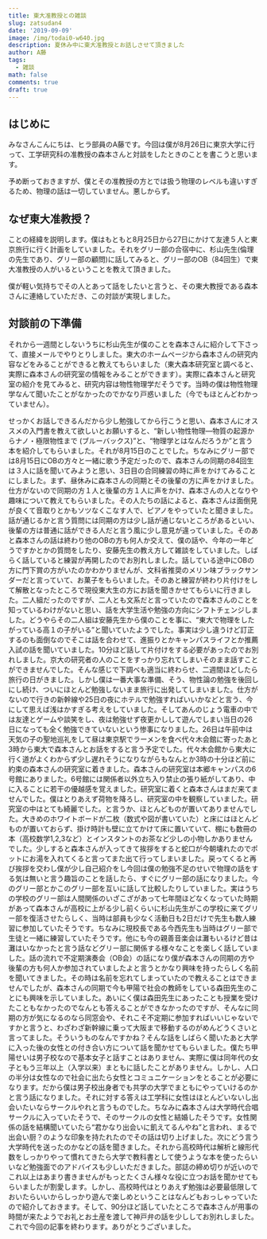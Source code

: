 ```yaml
---
title: 東大准教授との雑談
slug: zatsudan4
date: '2019-09-09'
image: /img/todai0-w640.jpg
description: 夏休み中に東大准教授とお話しさせて頂きました
author: A藤
tags:
  - 雑談
math: false
comments: true
draft: true
---
```

## はじめに

みなさんこんにちは、ヒラ部員のA藤です。今回は僕が8月26日に東京大学に行って、工学研究科の准教授の森本さんと対談をしたときのことを書こうと思います。

予め断っておきますが、僕とその准教授の方とでは扱う物理のレベルも違いすぎるため、物理の話は一切していません。悪しからず。

## なぜ東大准教授？

ことの経緯を説明します。僕はもともと8月25日から27日にかけて友達５人と東京旅行に行く計画をしていました。それをグリー部の合宿中に、杉山先生(倫理の先生であり、グリー部の顧問)に話してみると、グリー部のOB（84回生）で東大准教授の人がいるということを教えて頂きました。

僕が軽い気持ちでその人とあって話をしたいと言うと、その東大教授である森本さんに連絡していただき、この対談が実現しました。

## 対談前の下準備

それから一週間としないうちに杉山先生が僕のことを森本さんに紹介して下さって、直接メールでやりとりしました。東大のホームページから森本さんの研究内容などをみることができると教えてもらいました（東大森本研究室と調べると、実際に森本さんの研究室の情報をみることができます）。実際に森本さんと研究室の紹介を見てみると、研究内容は物性物理学だそうです。当時の僕は物性物理学なんて聞いたことがなかったのでかなり戸惑いました（今でもほとんどわかっていません）。

せっかくお話しできるんだから少し勉強してから行こうと思い、森本さんにオススメの入門書を教えて欲しいとお願いすると、“新しい物性物理―物質の起源からナノ・極限物性まで (ブルーバックス)”と、“物理学とはなんだろうか”と言う本を紹介してもらいました。それが8月15日のことでした。ちなみにグリー部では8月15日にOBの方々と一緒に歌う予定だったので、森本さんの同期の84回生は３人に話を聞いてみようと思い、3日目の合同練習の時に声をかけてみることにしました。まず、昼休みに森本さんの同期とその後輩の方に声をかけました。仕方がないので同期の方１人と後輩の方１人に声をかけ、森本さんの人となりや趣味について教えてもらいました。その人たちの話によると、森本さんは面倒見が良くて音取りとかもソツなくこなす人で、ピアノをやっていたと聞きました。話が通じるかと言う質問には同期の方は少し話が通じないところがあるといい、後輩の方は普通に話ができる人だと言う風に少し意見が違っていました。そのあと森本さんの話は終わり他のOBの方も何人か交えて、僕の話や、今年の一年どうですかとかの質問をしたり、安藤先生の教え方して雑談をしていました。しばらく話していると練習が再開したのでお別れしました。話している途中にOBの方に門下賞の方がいたのかわかりませんが、文科省推奨のメリン味ブラックサンダーだと言っていて、お菓子をもらいました。そのあと練習が終わり片付けをして解散となったところで現役東大生の方にお話を聞きかせてもらいに行きました。二人組だったのですが、二人とも文系だと言っていたので森本さんのことを知っているわけがないと思い、話を大学生活や勉強の方向にシフトチェンジしました。どうやらその二人組は安藤先生から僕のことを事に、“東大で物理をしたがっている高１の子がいる”と聞いていたようでした。事実は少し違うけど訂正するのも面倒なのでそこは話を合わせて、進振りとかキャンパスライフとか推薦入試の話を聞いていました。10分ほど話して片付けをする必要があったのでお別れしました。京大の研究者の人のことをすっかり忘れてしまいそのまま話すことができませんでした。そんな感じで下調べも適当に終わらせ、二週間ほどしたら旅行の日がきました。しかし僕は一番大事な準備、そう、物性論の勉強を後回しにし続け、ついにほとんど勉強しないまま旅行に出発してしまいました。仕方がないので行きの新幹線や25日の夜にホテルで勉強すればいいかなどと言う、今にして思えば浅はかすぎる考えをしていました。そしてあんのじょう電車の中では友達とゲームや談笑をし、夜は勉強せず夜更かしして遊んでしまい当日の26日になっても全く勉強できていないという惨事になりました。26日は午前中は天気の子の聖地巡礼をして昼は東京駅でラーメンを食べ代々木会館に寄ったあと3時から東大で森本さんとお話をすると言う予定でした。代々木会館から東大に行く道がよくわからず少し遅れそうになりながらもなんとか3時の十分ほど前に約束の森本さんの研究室に着きました。森本さんの研究室は本郷キャンパスの6号館にありました。6号館には関係者以外立ち入り禁止の張り紙がしてあり、中に入ることに若干の優越感を覚えました。研究室に着くと森本さんはまだ来てませんでした。僕はとりあえず荷物を降ろし、研究室の中を観察していました。研究室の中はとても綺麗でした。と言うか、ほとんどものが置いてありませんでした。大きめのホワイトボードが二枚（数式や図が書いていた）と床にはほとんどものが置いておらず、掛け時計も壁に立てかけて床に置いていて、棚にも数冊の本（高校数学1,2,3など）とインスタントのお茶など少しの小物しかありませんでした。少しすると森本さんが入ってきて挨拶をすると蛇口が今朝壊れたのでポットにお湯を入れてくると言ってまた出て行ってしまいました。戻ってくると再び挨拶を交わし僕が少し自己紹介をし今回は僕の勉強不足のせいで物理の話をする気は無いと言う趣旨のことを話したら、すぐにグリー部の話になりました。今のグリー部とかこのグリー部を互いに話して比較したりしていました。実はうちの学校のグリー部は人間関係のいざこざがあって七年間ほどなくなっていた時期があって森本さんが高校に上がる少し前くらいに杉山先生がこの学校に来てグリー部を復活させたらしく、当時は部員も少なく活動日も2日だけで先生も数人練習に参加していたそうです。ちなみに現校長である今西先生も当時はグリー部で生徒と一緒に練習していたそうです。他にも今の親善音楽会は灘もいるけど昔は灘はいなかったと言う話などグリー部に関係する様々なことを楽しく話していました。話の流れで不定期演奏会（OB会）の話になり僕が森本さんの同期の方や後輩の方も何人か参加されていましたよと言うとかなり興味を持ったらしく名前を聞いてきました。その時は名前を忘れてしまっていたので教えることはできませんでしたが、森本さんの同期で今も甲陽で社会の教師をしている森田先生のことにも興味を示していました。あいにく僕は森田先生にあったことも授業を受けたこともなかったのでなんとも答えることができなかったのですが、そんなに同期の方が気になるのなら同窓会や、それこそ不定期に参加すればいいじゃないですかと言うと、わざわざ新幹線に乗って大阪まで移動するのがめんどうくさいと言ってました。そういうものなんですかね？そんな話をしばらく聞いたあと大学に入った後の女性との付き合い方について話を聞かせてもらいました。僕たち甲陽せいは男子校なので基本女子と話すことはありません、実際に僕は同年代の女子ともう三年以上（入学以来）まともに話したことがありません。しかし、人口の半分は女性なので社会に出たら女性とコミュニケーションをとることが必要になります。だから僕は男子校出身者でも共学の大学でまともにやっていけるのかと言う話になりました。それに対する答えは工学科に女性はほとんどいないし出会いたいならサークルやれと言うものでした。ちなみに森本さんは大学時代合唱サークルに入っていたそうで、そのサークルの女性と結婚したそうです。女性関係の話を結構聞いていたら“君かなり出会いに飢えてるんやね”と言われ、まるで出会い厨？のような印象を持たれたのでその話は切り上げました。次にどう言う大学時代を送ったのかなどの話を聞きました。それから高校時代は解析と線形代数をしっかりやって慣れてきたら大学で教科書として使うような本を使ったらいいなど勉強面でのアドバイスも少しいただきました。部誌の締め切りが近いのでこれ以上はあまり書きませんがもっとたくさん様々な役に立つお話を聞かせてもらいましたが割愛します。しかし、高校時代はとりあえず勉強は必要最低限しておいたらいいからしっかり遊んで楽しめということはなんどもおっしゃっていたので紹介しておきます。そして、90分ほど話していたところで森本さんが用事の時間が来たようでお礼とお土産を渡して神戸弁の話を少ししてお別れしました。これで今回の記事を終わります。ありがとうございました。
